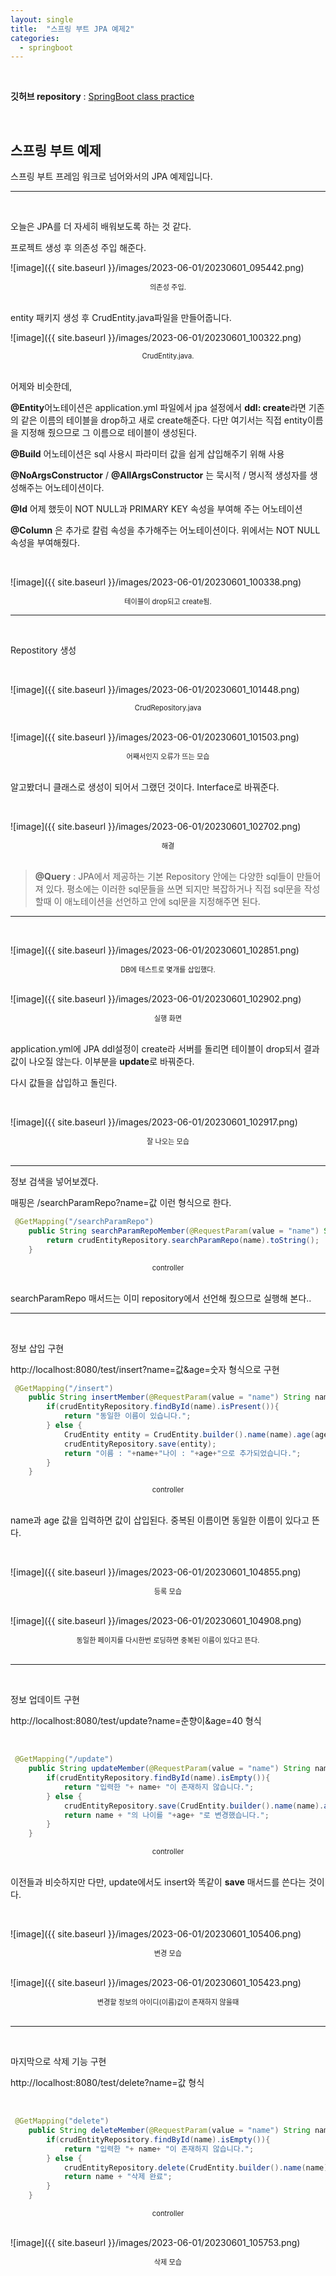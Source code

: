 ```yaml
---
layout: single
title:  "스프링 부트 JPA 예제2"
categories:
  - springboot
---
```


<br>

**깃허브 repository** : [SpringBoot class practice](https://github.com/Molban2J/SpringBootPractice.git "github")

<br>

## 스프링 부트 예제

스프링 부트 프레임 워크로 넘어와서의 JPA 예제입니다.

---

<br>

오늘은 JPA를 더 자세히 배워보도록 하는 것 같다.

프로젝트 생성 후 의존성 주입 해준다.

![image]({{ site.baseurl }}/images/2023-06-01/20230601_095442.png)

<div style="text-align:center; font-size:0.8em;">의존성 주입.</div>

<br>

entity 패키지 생성 후 CrudEntity.java파일을 만들어줍니다.

![image]({{ site.baseurl }}/images/2023-06-01/20230601_100322.png)

<div style="text-align:center; font-size:0.8em;">CrudEntity.java.</div>

<br>

어제와 비슷한데,

 **@Entity**어노테이션은 application.yml 파일에서 jpa 설정에서 **ddl: create**라면 기존의 같은 이름의 테이블을 drop하고 새로 create해준다. 다만 여기서는 직접 entity이름을 지정해 줬으므로 그 이름으로 테이블이 생성된다.

**@Build** 어노테이션은 sql 사용시 파라미터 값을 쉽게 삽입해주기 위해 사용

**@NoArgsConstructor** / **@AllArgsConstructor** 는 묵시적 / 명시적 생성자를 생성해주는 어노테이션이다.

**@Id** 어제 했듯이 NOT NULL과 PRIMARY KEY 속성을 부여해 주는 어노테이션

**@Column** 은 추가로 칼럼 속성을 추가해주는 어노테이션이다. 위에서는 NOT NULL 속성을 부여해줬다.

<br>

![image]({{ site.baseurl }}/images/2023-06-01/20230601_100338.png)

<div style="text-align:center; font-size:0.8em;">테이블이 drop되고 create됨.</div>

---

<br>

Repostitory 생성


<br>

![image]({{ site.baseurl }}/images/2023-06-01/20230601_101448.png)

<div style="text-align:center; font-size:0.8em;">CrudRepository.java</div>

<br>

![image]({{ site.baseurl }}/images/2023-06-01/20230601_101503.png)

<div style="text-align:center; font-size:0.8em;">어째서인지 오류가 뜨는 모습</div>

<br>

알고봤더니 클래스로 생성이 되어서 그랬던 것이다. Interface로 바꿔준다.


<br>

![image]({{ site.baseurl }}/images/2023-06-01/20230601_102702.png)

<div style="text-align:center; font-size:0.8em;">해결</div>

<br>

> **@Query** : JPA에서 제공하는 기본 Repository 안에는 다양한 sql들이 만들어져 있다. 평소에는 이러한 sql문들을 쓰면 되지만 복잡하거나 직접 sql문을 작성할때 이 애노테이션을 선언하고 안에 sql문을 지정해주면 된다.

---

<br>

![image]({{ site.baseurl }}/images/2023-06-01/20230601_102851.png)

<div style="text-align:center; font-size:0.8em;">DB에 테스트로 몇개를 삽입했다.</div>

<br>

![image]({{ site.baseurl }}/images/2023-06-01/20230601_102902.png)

<div style="text-align:center; font-size:0.8em;">실행 화면</div>

<br>

 application.yml에 JPA ddl설정이 create라 서버를 돌리면 테이블이 drop되서 결과 값이 나오질 않는다. 이부분을 **update**로 바꿔준다.

 다시 값들을 삽입하고 돌린다.

 <br>

![image]({{ site.baseurl }}/images/2023-06-01/20230601_102917.png)

<div style="text-align:center; font-size:0.8em;">잘 나오는 모습</div>

<br>

---

정보 검색을 넣어보겠다.

매핑은 /searchParamRepo?name=값 이런 형식으로 한다.

```java
 @GetMapping("/searchParamRepo")
    public String searchParamRepoMember(@RequestParam(value = "name") String name){
        return crudEntityRepository.searchParamRepo(name).toString();
    }
```

<div style="text-align:center; font-size:0.8em;">controller</div>

<br>

searchParamRepo 매서드는 이미 repository에서 선언해 줬으므로 실행해 본다..


---

<br>

정보 삽입 구현

 http://localhost:8080/test/insert?name=값&age=숫자 형식으로 구현

```java
 @GetMapping("/insert")
    public String insertMember(@RequestParam(value = "name") String name, @RequestParam(value = "age") int age){
        if(crudEntityRepository.findById(name).isPresent()){
            return "동일한 이름이 있습니다.";
        } else {
            CrudEntity entity = CrudEntity.builder().name(name).age(age).build();
            crudEntityRepository.save(entity);
            return "이름 : "+name+"나이 : "+age+"으로 추가되었습니다.";
        }
    }
```

<div style="text-align:center; font-size:0.8em;">controller</div>

<br>

name과 age 값을 입력하면 값이 삽입된다. 중복된 이름이면 동일한 이름이 있다고 뜬다.

<br>

![image]({{ site.baseurl }}/images/2023-06-01/20230601_104855.png)

<div style="text-align:center; font-size:0.8em;">등록 모습</div>

<br>

![image]({{ site.baseurl }}/images/2023-06-01/20230601_104908.png)

<div style="text-align:center; font-size:0.8em;">동일한 페이지를 다시한번 로딩하면 중복된 이름이 있다고 뜬다.</div>

<br>

---

<br>

정보 업데이트 구현

 http://localhost:8080/test/update?name=춘향이&age=40 형식

 <br>

```java
 @GetMapping("/update")
    public String updateMember(@RequestParam(value = "name") String name, @RequestParam(value = "age") int age){
        if(crudEntityRepository.findById(name).isEmpty()){
            return "입력한 "+ name+ "이 존재하지 않습니다.";
        } else {
            crudEntityRepository.save(CrudEntity.builder().name(name).age(age).build());
            return name + "의 나이를 "+age+ "로 변경했습니다.";
        }
    }
```

<div style="text-align:center; font-size:0.8em;">controller</div>

<br>

이전들과 비슷하지만 다만, update에서도 insert와 똑같이 **save** 매서드를 쓴다는 것이다.

<br>

![image]({{ site.baseurl }}/images/2023-06-01/20230601_105406.png)

<div style="text-align:center; font-size:0.8em;">변경 모습</div>

<br>

![image]({{ site.baseurl }}/images/2023-06-01/20230601_105423.png)

<div style="text-align:center; font-size:0.8em;">변경할 정보의 아이디(이름)값이 존재하지 않을때</div>

<br>

---

<br>

마지막으로 삭제 기능 구현

http://localhost:8080/test/delete?name=값 형식

<br>

```java
 @GetMapping("delete")
    public String deleteMember(@RequestParam(value = "name") String name){
        if(crudEntityRepository.findById(name).isEmpty()){
            return "입력한 "+ name+ "이 존재하지 않습니다.";
        } else {
            crudEntityRepository.delete(CrudEntity.builder().name(name).build());
            return name + "삭제 완료";
        }
    }
```

<div style="text-align:center; font-size:0.8em;">controller</div>

<br>

![image]({{ site.baseurl }}/images/2023-06-01/20230601_105753.png)

<div style="text-align:center; font-size:0.8em;">삭제 모습</div>

<br>
